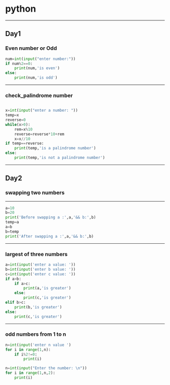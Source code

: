 # python
---

## Day1
### Even number or Odd
```python
num=int(input("enter number:"))
if num%2==0:
    print(num,'is even')
else:
    print(num,'is odd')
```

---

### check_palindrome number

```python

x=int(input("enter a number: "))
temp=x
reverse=0
while(x>0):
    rem=x%10
    reverse=reverse*10+rem
    x=x//10
if temp==reverse:
    print(temp,'is a palindrome number')
else:
    print(temp,'is not a palindrome number')
```
---
## Day2
### swapping two numbers
---
```python
a=10
b=20
print('Before swapping a :',a,'&& b:',b)
temp=a 
a=b 
b=temp 
print('After swapping a :',a,'&& b:',b)
```
---
### largest of three numbers
``` python
a=int(input('enter a value: '))
b=int(input('enter b value: '))
c=int(input('enter c value: '))
if a>b:
    if a>c:
        print(a,'is greater')
    else:
        print(c,'is greater')
elif b>c:
    print(b,'is greater')
else:
    print(c,'is greater')
```
---
### odd numbers from 1 to n
``` python
n=int(input('enter n value ')
for i in range(1,n):
    if i%2!=0:
        print(i)
```
``` python
n=int(input("Enter the number: \n"))
for i in range(1,n,2):
    print(i)
```
